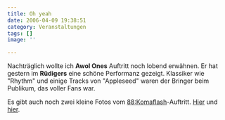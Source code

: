 ```yaml
---
title: Oh yeah
date: 2006-04-09 19:38:51
category: Veranstaltungen
tags: []
image: ''

---
```


Nachträglich wollte ich **Awol Ones** Auftritt noch lobend erwähnen. Er hat gestern im **Rüdigers** eine schöne Performanz gezeigt. Klassiker wie "Rhythm" und einige Tracks von "Appleseed" waren der Bringer beim Publikum, das voller Fans war.  

  

Es gibt auch noch zwei kleine Fotos vom [88:Komaflash](http://www.88komaflash.com)-Auftritt. [Hier](http://www.misantropolis.de/images/kmfl/kmfl1.jpg) und [hier](http://www.misantropolis.de/images/kmfl/kmfl2.jpg).
